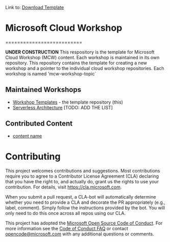 Link to: [Download Template](https://github.com/Microsoft/MCW-Template-Cloud-Workshop/archive/master.zip)

# Microsoft Cloud Workshop
==========================

**UNDER CONSTRUCTION** This respository is the template for Microsoft Cloud Workshop (MCW) content.  Each workshop is maintained in its own repository.  This repository contains the template for creating a new workshop and a pointer to the individual cloud workshop repositories. Each workshop is named 'mcw-workshop-topic`

## Maintained Workshops
- [Workshop Templates](https://github.com/Microsoft/MCW-Template-Cloud-Workshop) - the template repository (this)
- [Serverless Architecture](https://github.com/Microsoft/MCW-Serverless-Architecture) [TODO: ADD THE LIST]

## Contributed Content
- [content name](https://www.github.com/name)

# Contributing

This project welcomes contributions and suggestions.  Most contributions require you to agree to a
Contributor License Agreement (CLA) declaring that you have the right to, and actually do, grant us
the rights to use your contribution. For details, visit https://cla.microsoft.com.

When you submit a pull request, a CLA-bot will automatically determine whether you need to provide
a CLA and decorate the PR appropriately (e.g., label, comment). Simply follow the instructions
provided by the bot. You will only need to do this once across all repos using our CLA.

This project has adopted the [Microsoft Open Source Code of Conduct](https://opensource.microsoft.com/codeofconduct/).
For more information see the [Code of Conduct FAQ](https://opensource.microsoft.com/codeofconduct/faq/) or
contact [opencode@microsoft.com](mailto:opencode@microsoft.com) with any additional questions or comments.
